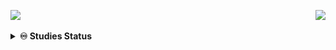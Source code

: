 <a href="#"><img src="https://readme-typing-svg.herokuapp.com?color=0094F5&lines=👋🏾+Hello,+World!;👨🏾‍🔬+Welcome+to+my+lab!;👨🏾‍💻+I+want+share+my+studies+here!;💾+Feel+free+to+let+any+doubt!;🐑+Going+beyond+expectations;%7C"/></a> <!--<a href="#" target="_BLANK"><img height="27" src="https://github.com/IsaacAlves7/portfolio/blob/favicon/favicon.svg" align="right" title="🎉 NEW: Visit my portfolio website!"></a>--> <a href="#"><img src="https://visitor-badge.glitch.me/badge?page_id=isaacalves7.visitor-badge" align="right"/></a>

<details><summary><b title="(click to open)">♾️ Studies Status</b></summary><br />
  
I'm **[`Computer Science`](https://www.youtube.com/watch?v=SzJ46YA_RaA)** student at **UNESA**, **[`DevOps`](https://roadmap.sh/roadmaps/devops.png)** and **[`Full-Stack Developer`](https://pbs.twimg.com/media/E9c8-2EUcAQRBF1?format=jpg&name=large)**.

<a href="https://github.com/IsaacAlves7"><img align="right" src="https://user-images.githubusercontent.com/61624336/116183082-a7f44780-a6f3-11eb-9365-2118e0f5b29b.png" width="177"></a> 
  
- 🍎 **Studying:** DevOps, Digital Systems, Microcontrollers Programming, Cloud Computing, CyberSecurity, Mounting Language, Node.js, RubyOnRails, React.js and Java;
- 🌈⃤  &nbsp;**Focusing**: Full-Stack development;
- 🔭 **Colaborating**: HeadMind Partners Brasil.
 
Challenges bring personal growth and that's as the brillant scientist Isaac Newton said:

<blockquote>
  "If i have seen further than others, it is by standing upon the shoulders of giants." <br \>
  <i>Sir Isaac Newton</i>
</blockquote>
  
  <details><summary><b title="(click to open)">⚛️ Work Status</b></summary>     
  <div align="center">
<a href="https://github.com/IsaacAlves7"><img height="177" src="https://user-images.githubusercontent.com/61624336/115090011-0fd3b280-9eea-11eb-85ed-cd4ff8874740.png"></a>
        
  </div>
  
<div align="center"><a href="https://github.com/IsaacAlves7">
  
![Snake animation](https://raw.githubusercontent.com/IsaacAlves7/IsaacAlves7/27423a6116585256c6fb97ab8b4c401de3c5fdfc/github-contribution-grid-snake.svg)

  </a></div>
    
</details>
  
  
</details>
